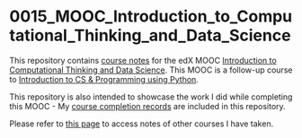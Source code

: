 # 0015_MOOC_Introduction_to_Computational_Thinking_and_Data_Science

This repository contains [course notes](Course_Notes.md) for the edX MOOC [Introduction to Computational Thinking and Data Science](https://www.edx.org/course/introduction-computational-thinking-data-mitx-6-00-2x-3). This MOOC is a follow-up course to [Introduction to CS & Programming using Python](https://www.edx.org/course/introduction-computer-science-mitx-6-00-1x-6).

This repository is also intended to showcase the work I did while completing this MOOC - My [course completion records](Course_Completion.md) are included in this repository.

Please refer to [this page](https://github.com/mariocpinto/0000_Lists/blob/master/MOOCs_and_Tutorials.md) to access notes of other courses I have taken.
